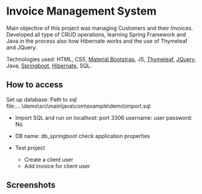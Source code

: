 # Invoice Management System

Main objective of this project was managing Customers and their Invoices. Developed all type of CRUD operations, learning Spring Framework and Java in the process also how Hibernate works and the use of Thymeleaf and JQuery.

Technologies used: HTML, CSS, [Material Bootstrap](https://mdbootstrap.com/), JS, [Thymeleaf](https://www.thymeleaf.org/), [JQuery](https://jquery.com/), Java, [Springboot](https://spring.io/), [Hibernate](https://hibernate.org/), SQL.


## How to access

Set up database:
Path to sql file:....\demo\src\main\java\com\example\demo\import.sql


* Import SQL and run on localhost: port 3306 username: user password: No
* DB name: db_springboot check application properties


* Test project
  * Create a client user
  * Add invoice for client user


## Screenshots

